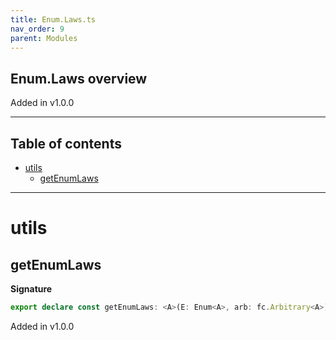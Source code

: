 ```yaml
---
title: Enum.Laws.ts
nav_order: 9
parent: Modules
---
```


## Enum.Laws overview

Added in v1.0.0

---

<h2 class="text-delta">Table of contents</h2>

- [utils](#utils)
  - [getEnumLaws](#getenumlaws)

---

# utils

## getEnumLaws

**Signature**

```ts
export declare const getEnumLaws: <A>(E: Enum<A>, arb: fc.Arbitrary<A>) => Record<string, fc.IProperty<unknown>>
```

Added in v1.0.0
